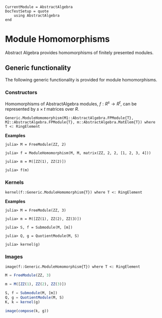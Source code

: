 ```@meta
CurrentModule = AbstractAlgebra
DocTestSetup = quote
    using AbstractAlgebra
end
```

# Module Homomorphisms

Abstract Algebra provides homomorphisms of finitely presented modules.

## Generic functionality

The following generic functionality is provided for module homomorphisms.

### Constructors

Homomorphisms of AbstractAlgebra modules, $f : R^s \to R^t$, can be represented by
$s\times t$ matrices over $R$.

```@docs
Generic.ModuleHomomorphism(M1::AbstractAlgebra.FPModule{T}, M2::AbstractAlgebra.FPModule{T}, m::AbstractAlgebra.MatElem{T}) where T <: RingElement
```

**Examples**

```jldoctest
julia> M = FreeModule(ZZ, 2)

julia> f = ModuleHomomorphism(M, M, matrix(ZZ, 2, 2, [1, 2, 3, 4]))

julia> m = M([ZZ(1), ZZ(2)])

julia> f(m)

```

### Kernels

```@docs
kernel(f::Generic.ModuleHomomorphism{T}) where T <: RingElement
```

**Examples**

```jldoctest
julia> M = FreeModule(ZZ, 3)

julia> m = M([ZZ(1), ZZ(2), ZZ(3)])

julia> S, f = Submodule(M, [m])

julia> Q, g = QuotientModule(M, S)

julia> kernel(g)

```

### Images

```@docs
image(f::Generic.ModuleHomomorphism{T}) where T <: RingElement
```

```julia
M = FreeModule(ZZ, 3)

m = M([ZZ(1), ZZ(2), ZZ(3)])

S, f = Submodule(M, [m])
Q, g = QuotientModule(M, S)
K, k = kernel(g)

image(compose(k, g))
```
